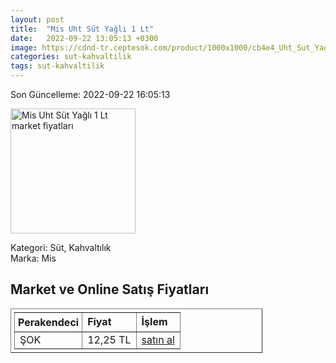 ```yaml
---
layout: post
title:  "Mis Uht Süt Yağlı 1 Lt"
date:   2022-09-22 13:05:13 +0300
image: https://cdnd-tr.ceptesok.com/product/1000x1000/cb4e4_Uht_Sut_Yagli_1_Lt.png
categories: sut-kahvaltilik
tags: sut-kahvaltilik
---
```


Son Güncelleme: 2022-09-22 16:05:13

<img src="https://cdnd-tr.ceptesok.com/product/1000x1000/cb4e4_Uht_Sut_Yagli_1_Lt.png" width="200" alt="Mis Uht Süt Yağlı 1 Lt market fiyatları" />

Kategori: Süt, Kahvaltılık
<br />
Marka: Mis

<h2>Market ve Online Satış Fiyatları</h2>

<table border="1" style="padding: 5px;width:80%;">
  <tr>
    <td style="padding: 5px;"><strong>Perakendeci</strong></td>
    <td><strong>Fiyat</strong></td>
    <td><strong>İşlem</strong></td>
  </tr>
  <tr>
              <td title="Şok">ŞOK</td>
              <td>12,25 TL</td>
              <td><a title="Şok" target="_blank" href="https://www.sokmarket.com.tr/uht-sut-yagli-1-lt-p-3582/">satın al</a></td>
            </tr>
</table>
